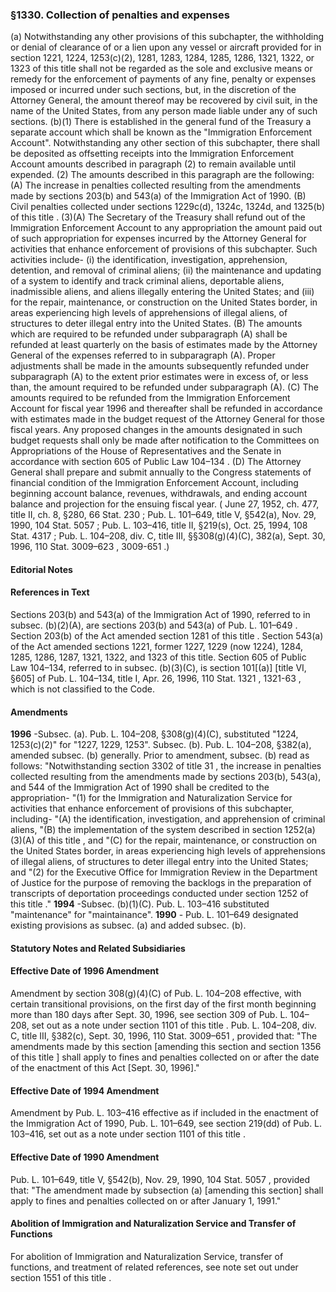 <!--
url: https://uscode.house.gov/view.xhtml?req=granuleid:USC-prelim-title8-section1330&num=0&edition=prelim
date_accessed: 2024-07-28 23:45:45
-->
### §1330\. Collection of penalties and expenses
 (a) Notwithstanding any other provisions of this subchapter, the withholding or denial of clearance of or a lien upon any vessel or aircraft provided for in
 section 1221, 1224, 1253(c)(2\), 1281, 1283, 1284, 1285, 1286, 1321, 1322, or 1323 of this title
 shall not be regarded as the sole and exclusive means or remedy for the enforcement of payments of any fine, penalty or expenses imposed or incurred under such sections, but, in the discretion of the Attorney General, the amount thereof may be recovered by civil suit, in the name of the United States, from any person made liable under any of such sections.
 (b)(1\) There is established in the general fund of the Treasury a separate account which shall be known as the "Immigration Enforcement Account". Notwithstanding any other section of this subchapter, there shall be deposited as offsetting receipts into the Immigration Enforcement Account amounts described in paragraph (2\) to remain available until expended.
 (2\) The amounts described in this paragraph are the following:
 (A) The increase in penalties collected resulting from the amendments made by sections 203(b) and 543(a) of the Immigration Act of 1990\.
 (B) Civil penalties collected under
 sections 1229c(d), 1324c, 1324d, and 1325(b) of this title
 .
 (3\)(A) The Secretary of the Treasury shall refund out of the Immigration Enforcement Account to any appropriation the amount paid out of such appropriation for expenses incurred by the Attorney General for activities that enhance enforcement of provisions of this subchapter. Such activities include\-
 (i) the identification, investigation, apprehension, detention, and removal of criminal aliens;
 (ii) the maintenance and updating of a system to identify and track criminal aliens, deportable aliens, inadmissible aliens, and aliens illegally entering the United States; and
 (iii) for the repair, maintenance, or construction on the United States border, in areas experiencing high levels of apprehensions of illegal aliens, of structures to deter illegal entry into the United States.
 (B) The amounts which are required to be refunded under subparagraph (A) shall be refunded at least quarterly on the basis of estimates made by the Attorney General of the expenses referred to in subparagraph (A). Proper adjustments shall be made in the amounts subsequently refunded under subparagraph (A) to the extent prior estimates were in excess of, or less than, the amount required to be refunded under subparagraph (A).
 (C) The amounts required to be refunded from the Immigration Enforcement Account for fiscal year 1996 and thereafter shall be refunded in accordance with estimates made in the budget request of the Attorney General for those fiscal years. Any proposed changes in the amounts designated in such budget requests shall only be made after notification to the Committees on Appropriations of the House of Representatives and the Senate in accordance with section 605 of
 Public Law 104–134
 .
 (D) The Attorney General shall prepare and submit annually to the Congress statements of financial condition of the Immigration Enforcement Account, including beginning account balance, revenues, withdrawals, and ending account balance and projection for the ensuing fiscal year.
 (
 June 27, 1952, ch. 477, title II, ch. 8, §280,
 66 Stat. 230
 ;
 Pub. L. 101–649,
 title V, §542(a), Nov. 29, 1990,
 104 Stat. 5057
 ;
 Pub. L. 103–416,
 title II, §219(s), Oct. 25, 1994,
 108 Stat. 4317
 ;
 Pub. L. 104–208,
 div. C, title III, §§308(g)(4\)(C), 382(a), Sept. 30, 1996,
 110 Stat. 3009–623
 ,
 3009\-651 
 .)
#### **Editorial Notes**
#### References in Text
 Sections 203(b) and 543(a) of the Immigration Act of 1990, referred to in subsec. (b)(2\)(A), are sections 203(b) and 543(a) of
 Pub. L. 101–649
 . Section 203(b) of the Act amended
 section 1281 of this title
 . Section 543(a) of the Act amended sections 1221, former 1227, 1229 (now 1224\), 1284, 1285, 1286, 1287, 1321, 1322, and 1323 of this title.
 Section 605 of
 Public Law 104–134,
 referred to in subsec. (b)(3\)(C), is section 101\[(a)] \[title VI, §605] of
 Pub. L. 104–134,
 title I, Apr. 26, 1996,
 110 Stat. 1321
 ,
 1321\-63 
 , which is not classified to the Code.
#### Amendments
**1996** 
 \-Subsec. (a).
 Pub. L. 104–208,
 §308(g)(4\)(C), substituted "1224, 1253(c)(2\)" for "1227, 1229, 1253".
 Subsec. (b).
 Pub. L. 104–208,
 §382(a), amended subsec. (b) generally. Prior to amendment, subsec. (b) read as follows: "Notwithstanding
 section 3302 of title 31
 , the increase in penalties collected resulting from the amendments made by sections 203(b), 543(a), and 544 of the Immigration Act of 1990 shall be credited to the appropriation\-
 "(1\) for the Immigration and Naturalization Service for activities that enhance enforcement of provisions of this subchapter, including\-
 "(A) the identification, investigation, and apprehension of criminal aliens,
 "(B) the implementation of the system described in
 section 1252(a)(3\)(A) of this title
 , and
 "(C) for the repair, maintenance, or construction on the United States border, in areas experiencing high levels of apprehensions of illegal aliens, of structures to deter illegal entry into the United States; and
 "(2\) for the Executive Office for Immigration Review in the Department of Justice for the purpose of removing the backlogs in the preparation of transcripts of deportation proceedings conducted under
 section 1252 of this title
 ."
**1994** 
 \-Subsec. (b)(1\)(C).
 Pub. L. 103–416
 substituted "maintenance" for "maintainance".
**1990** 
 \-
 Pub. L. 101–649
 designated existing provisions as subsec. (a) and added subsec. (b).
#### **Statutory Notes and Related Subsidiaries**
#### Effective Date of 1996 Amendment
 Amendment by section 308(g)(4\)(C) of
 Pub. L. 104–208
 effective, with certain transitional provisions, on the first day of the first month beginning more than 180 days after Sept. 30, 1996, see section 309 of
 Pub. L. 104–208,
 set out as a note under
 section 1101 of this title
 .
Pub. L. 104–208,
 div. C, title III, §382(c), Sept. 30, 1996,
 110 Stat. 3009–651
 , provided that: "The amendments made by this section \[amending this section and
 section 1356 of this title
 ] shall apply to fines and penalties collected on or after the date of the enactment of this Act \[Sept. 30, 1996]."
#### Effective Date of 1994 Amendment
 Amendment by
 Pub. L. 103–416
 effective as if included in the enactment of the Immigration Act of 1990,
 Pub. L. 101–649,
 see section 219(dd) of
 Pub. L. 103–416,
 set out as a note under
 section 1101 of this title
 .
#### Effective Date of 1990 Amendment
Pub. L. 101–649,
 title V, §542(b), Nov. 29, 1990,
 104 Stat. 5057
 , provided that: "The amendment made by subsection (a) \[amending this section] shall apply to fines and penalties collected on or after January 1, 1991\."
#### Abolition of Immigration and Naturalization Service and Transfer of Functions
 For abolition of Immigration and Naturalization Service, transfer of functions, and treatment of related references, see note set out under
 section 1551 of this title
 .
